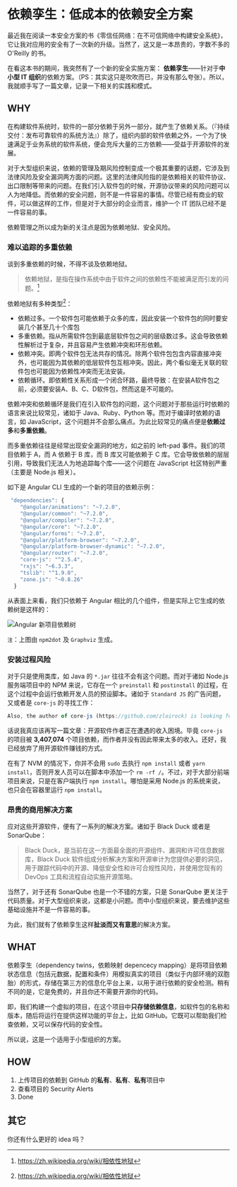 # 依赖孪生：低成本的依赖安全方案

最近我在阅读一本安全方案的书《零信任网络：在不可信网络中构建安全系统》，它让我对应用的安全有了一次新的升级。当然了，这又是一本昂贵的，字数不多的 O'Reilly 的书。

在看这本书的期间，我突然有了一个新的安全实施方案： **依赖孪生**——针对于**中小型 IT 组织**的依赖方案。（PS：其实这只是吹吹而已，并没有那么夸张）。所以，我就顺手写了一篇文章，记录一下相关的实践和模式。

## WHY

在构建软件系统时，软件的一部分依赖于另外一部分，就产生了依赖关系。（『持续交付：发布可靠软件的系统方法』）除了，组织内部的软件依赖之外，一个为了快速满足于业务系统的软件系统，便会充斥大量的三方依赖——受益于开源软件的发展。

对于大型组织来说，依赖的管理及期风险控制变成一个极其重要的话题，它涉及到法律风险及安全漏洞两方面的问题。这里的法律风险指的是依赖相关的软件协议、出口限制等带来的问题。在我们引入软件包的时候，开源协议带来的风险问题可以人为地降低。而依赖的安全问题，则不是一件容易的事情。尽管已经有商业的软件，可以做这样的工作，但是对于大部分的企业而言，维护一个 IT 团队已经不是一件容易的事。

依赖管理之所以成为新的关注点是因为依赖地狱、安全风险。

### 难以追踪的多重依赖

谈到多重依赖的时候，不得不谈及依赖地狱。

> 依赖地狱，是指在操作系统中由于软件之间的依赖性不能被满足而引发的问题。[^wiki]

依赖地狱有多种类型[^wiki]：

 - 依赖过多。一个软件包可能依赖于众多的库，因此安装一个软件包的同时要安装几个甚至几十个库包
 - 多重依赖。指从所需软件包到最底层软件包之间的层级数过多。这会导致依赖性解析过于复杂，并且容易产生依赖冲突和环形依赖。
 - 依赖冲突。即两个软件包无法共存的情况。除两个软件包包含内容直接冲突外，也可能因为其依赖的低层软件包互相冲突。因此，两个看似毫无关联的软件包也可能因为依赖性冲突而无法安装。
 - 依赖循环。即依赖性关系形成一个闭合环路，最终导致：在安装A软件包之前，必须要安装A、B、C、D软件包，然而这是不可能的。

[^wiki]: https://zh.wikipedia.org/wiki/相依性地狱

依赖冲突和依赖循环是我们在引入软件包的问题，这个问题对于那些运行时依赖的语言来说比较常见，诸如于 Java、Ruby、Python 等。而对于编译时依赖的语言，如 JavaScript，这个问题并不会那么痛点。为此比较常见的痛点便是**依赖过多**和**多重依赖**。

而多重依赖往往是经常出现安全漏洞的地方，如之前的 left-pad 事件。我们的项目依赖于 A，而 A 依赖于 B 库，而 B 库又可能依赖于 C 库。它会导致依赖的层层引用，导致我们无法人为地追踪每个库——这个问题在 JavaScript 社区特别严重（主要是 Node.js 相关）。

如下是 Angular  CLI 生成的一个新的项目的依赖示例：

```javascript
 "dependencies": {
    "@angular/animations": "~7.2.0",
    "@angular/common": "~7.2.0",
    "@angular/compiler": "~7.2.0",
    "@angular/core": "~7.2.0",
    "@angular/forms": "~7.2.0",
    "@angular/platform-browser": "~7.2.0",
    "@angular/platform-browser-dynamic": "~7.2.0",
    "@angular/router": "~7.2.0",
    "core-js": "^2.5.4",
    "rxjs": "~6.3.3",
    "tslib": "^1.9.0",
    "zone.js": "~0.8.26"
  }
```

从表面上来看，我们只依赖于 Angular 相比的几个组件，但是实际上它生成的依赖树是这样的：

![Angular 新项目依赖树](twopi.jpg)

``注``：上图由 ``npm2dot`` 及 ``Graphviz`` 生成。

### 安装过程风险

对于只是使用类库，如 Java 的 ``*.jar`` 往往不会有这个问题。而对于诸如 Node.js 服务端项目中的 NPM 来说，它存在一个 ``preinstall`` 和 ``postinstall`` 的过程，在这个过程中会运行依赖开发人员的预设脚本。诸如于 ``Standard JS`` 的广告问题，又或者是 ``core-js`` 的寻找工作：

```javascript
Also, the author of core-js (https://github.com/zloirock) is looking for a good job -)
```

话说我真应该再写一篇文章：开源软件作者正在遭遇的收入困境。毕竟 ``core-js`` 的项目被 **3,407,074** 个项目依赖，而作者并没有因此带来太多的收入。还好，我已经放弃了用开源软件赚钱的方式。

在有了 NVM 的情况下，你并不会用 ``sudo`` 去执行 ``npm install`` 或者 ``yarn install``，否则开发人员可以在脚本中添加一个 ``rm -rf /``。不过，对于大部分前端项目来说，只是在客户端执行 ``npm install``。哪怕是采用 Node.js 的系统来说，也只会在容器里运行 ``npm install``。

### 昂贵的商用解决方案

应对这些开源软件，便有了一系列的解决方案。诸如于 Black Duck 或者是 SonarQube：

> Black Duck，是当前在这一方面最全面的开源组件、漏洞和许可信息数据库，Black Duck 软件组成分析解决方案和开源审计为您提供必要的洞见，用于跟踪代码中的开源、降低安全性和许可合规性风险，并使用您现有的 DevOps 工具和流程自动实施开源策略。

当然了，对于还有 SonarQube 也是一个不错的方案，只是 SonarQube 更关注于代码质量。对于大型组织来说，这都是小问题。而中小型组织来说，要去维护这些基础设施并不是一件容易的事。

为此，我们就有了依赖孪生这样**扯淡而又有意思**的解决方案。

## WHAT

依赖孪生（dependency twins，依赖映射 depencecy mapping）是将项目依赖状态信息（包括元数据，配置和条件）用模拟真实的项目（类似于内部环境的双胞胎）的形式，存储在第三方的信息化平台上来，以用于进行依赖的安全检测。稍有不同的是，它是免费的，并且你还不需要开源你的代码。

即，我们构建一个虚拟的项目，在这个项目中**只存储依赖信息**，如软件包的名称和版本，随后将运行在提供这样功能的平台上，比如 GitHub。它既可以帮助我们检查依赖，又可以保存代码的安全性。

所以说，这是一个适用于小型组织的方案。

## HOW

1. 上传项目的依赖到 GitHub 的**私有**、**私有**、**私有**项目中
2. 查看项目的 Security Alerts
3. Done

## 其它

你还有什么更好的 idea 吗？


